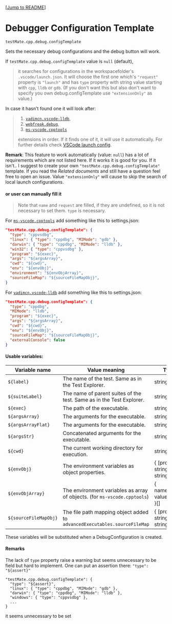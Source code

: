 [[Jump to README](../../README.md)]

# Debugger Configuration Template

```
testMate.cpp.debug.configTemplate
```

Sets the necessary debug configurations and the debug button will work.

If `testMate.cpp.debug.configTemplate` value is `null` (default),

> it searches for configurations in the workspacefolder's `.vscode/launch.json`.
> It will choose the first one which's `"request"` property is `"launch"`
> and has `type` property with string value starting with `cpp`, `lldb` or `gdb`.
> (If you don't want this but also don't want to specify you own debug.configTemplate
> use `"extensionOnly"` as value.)

In case it hasn't found one it will look after:

> 1. [`vadimcn.vscode-lldb`](https://github.com/vadimcn/vscode-lldb#quick-start),
> 2. [`webfreak.debug`](https://github.com/WebFreak001/code-debug),
> 3. [`ms-vscode.cpptools`](https://github.com/Microsoft/vscode-cpptools)
>
> extensions in order. If it finds one of it, it will use it automatically.
> For further details check [VSCode launch config](https://code.visualstudio.com/docs/editor/debugging#_launch-configurations).

**Remark**: This feature to work automatically (value: `null`) has a lot of requirements which are not listed here.
If it works it is good for you.
If it isn't.. I suggest to create your own `"testMate.cpp.debug.configTemplate"` template.
If you read the _Related documents_ and still have a question feel free to open an issue.
Value `"extensionOnly"` will cause to skip the search of local launch configurations.

#### or user can manually fill it

> Note that `name` and `request` are filled, if they are undefined, so it is not necessary to set them. `type` is necessary.

For [`ms-vscode.cpptools`](https://code.visualstudio.com/docs/cpp/launch-json-reference) add something like this to settings.json:

```json
"testMate.cpp.debug.configTemplate": {
  "type": "cppvsdbg",
  "linux": { "type": "cppdbg", "MIMode": "gdb" },
  "darwin": { "type": "cppdbg", "MIMode": "lldb" },
  "win32": { "type": "cppvsdbg" },
  "program": "${exec}",
  "args": "${argsArray}",
  "cwd": "${cwd}",
  "env": "${envObj}",
  "environment": "${envObjArray}",
  "sourceFileMap": "${sourceFileMapObj}",
}
```

For [`vadimcn.vscode-lldb`](https://github.com/vadimcn/vscode-lldb#quick-start) add something like this to settings.json:

```json
"testMate.cpp.debug.configTemplate": {
  "type": "cppdbg",
  "MIMode": "lldb",
  "program": "${exec}",
  "args": "${argsArray}",
  "cwd": "${cwd}",
  "env": "${envObj}",
  "sourceFileMap": "${sourceFileMapObj}",
  "externalConsole": false
}
```

#### Usable variables:

| Variable name         | Value meaning                                                             | Type                            |
| --------------------- | ------------------------------------------------------------------------- | ------------------------------- |
| `${label}`            | The name of the test. Same as in the Test Explorer.                       | string                          |
| `${suiteLabel}`       | The name of parent suites of the test. Same as in the Test Explorer.      | string                          |
| `${exec}`             | The path of the executable.                                               | string                          |
| `${argsArray}`        | The arguments for the executable.                                         | string[]                        |
| `${argsArrayFlat}`    | The arguments for the executable.                                         | string[]                        |
| `${argsStr}`          | Concatenated arguments for the executable.                                | string                          |
| `${cwd}`              | The current working directory for execution.                              | string                          |
| `${envObj}`           | The environment variables as object properties.                           | { [prop: string]: string }      |
| `${envObjArray}`      | The environment variables as array of objects. (for `ms-vscode.cpptools`) | { name:string, value:string }[] |
| `${sourceFileMapObj}` | The file path mapping object added to `advancedExecutables.sourceFileMap` | { [prop: string]: string }      |

These variables will be substituted when a DebugConfiguration is created.

#### Remarks

The lack of `type` property raise a warning but seems unnecessary to be field but hard to implement. One can put an assertion there: `"type": "${assert}"`

```
"testMate.cpp.debug.configTemplate": {
  "type": "${assert}",
  "linux": { "type": "cppdbg", "MIMode": "gdb" },
  "darwin": { "type": "cppdbg", "MIMode": "lldb" },
  "windows": { "type": "cppvsdbg" },
  ...
}
```

it seems unnecessary to be set
